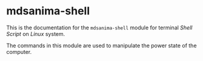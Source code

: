 # mdsanima-shell

This is the documentation for the `mdsanima-shell` module for terminal _Shell Script_ on _Linux_ system.

The commands in this module are used to manipulate the power state of the computer.
